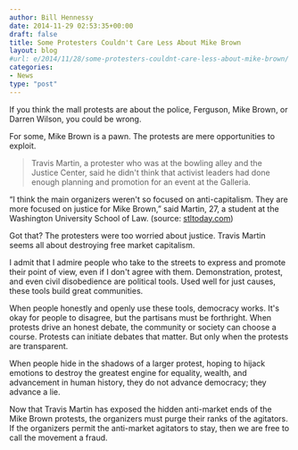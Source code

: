 ```yaml
---
author: Bill Hennessy
date: 2014-11-29 02:53:35+00:00
draft: false
title: Some Protesters Couldn't Care Less About Mike Brown
layout: blog
#url: e/2014/11/28/some-protesters-couldnt-care-less-about-mike-brown/
categories:
- News
type: "post"
---
```


If you think the mall protests are about the police, Ferguson, Mike Brown, or Darren Wilson, you could be wrong.

For some, Mike Brown is a pawn. The protests are mere opportunities to exploit.



> Travis Martin, a protester who was at the bowling alley and the Justice Center, said he didn't think that activist leaders had done enough planning and promotion for an event at the Galleria.

“I think the main organizers weren't so focused on anti-capitalism. They are more focused on justice for Mike Brown,” said Martin, 27, a student at the Washington University School of Law. (source: [stltoday.com](https://www.stltoday.com/news/local/metro/galleria-reopens-after-protest-demonstration-over-at-west-county-center/article_02e39345-5fba-539a-8262-998b9c2be232.html))



Got that? The protesters were too worried about justice. Travis Martin seems all about destroying free market capitalism.

I admit that I admire people who take to the streets to express and promote their point of view, even if I don't agree with them. Demonstration, protest, and even civil disobedience are political tools. Used well for just causes, these tools build great communities.

When people honestly and openly use these tools, democracy works. It's okay for people to disagree, but the partisans must be forthright. When protests drive an honest debate, the community or society can choose a course. Protests can initiate debates that matter. But only when the protests are transparent.

When people hide in the shadows of a larger protest, hoping to hijack emotions to destroy the greatest engine for equality, wealth, and advancement in human history, they do not advance democracy; they advance a lie.

Now that Travis Martin has exposed the hidden anti-market ends of the Mike Brown protests, the organizers must purge their ranks of the agitators. If the organizers permit the anti-market agitators to stay, then we are free to call the movement a fraud.  
  

